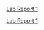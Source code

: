 [Lab Report 1](lab-report-1-week-2.md)

[Lab Report 1](https://annaz0506.github.io/cse15l-lab-reports/lab-report-1-week-2.html)